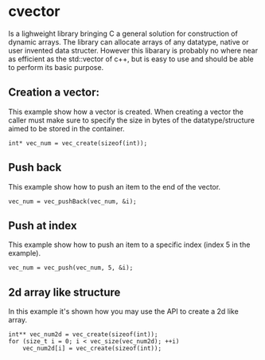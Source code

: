 # cvector

Is a lighweight library bringing C a general solution for construction of dynamic arrays.
The library can allocate arrays of any datatype, native or user invented data structer.
However this libarary is probably no where near as efficient as the std::vector of c++,
but is easy to use and should be able to perform its basic purpose.

## Creation a vector:
This example show how a vector is created.
When creating a vector the caller must make sure to specify the size in 
bytes of the datatype/structure aimed to be stored in the container.

```
int* vec_num = vec_create(sizeof(int));
```

## Push back
This example show how to push an item to the end of the vector.

```
vec_num = vec_pushBack(vec_num, &i);
```

## Push at index
This example show how to push an item to a specific index (index 5 in the example).

```
vec_num = vec_push(vec_num, 5, &i);
```

## 2d array like structure
In this example it's shown how you may use the API to create a 2d like array.
```
int** vec_num2d = vec_create(sizeof(int));
for (size_t i = 0; i < vec_size(vec_num2d); ++i)
	vec_num2d[i] = vec_create(sizeof(int));
```